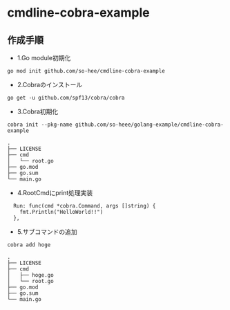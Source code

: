 # cmdline-cobra-example

## 作成手順

- 1.Go module初期化
```
go mod init github.com/so-hee/cmdline-cobra-example
```

- 2.Cobraのインストール
```
go get -u github.com/spf13/cobra/cobra
```

- 3.Cobra初期化
```
cobra init --pkg-name github.com/so-heee/golang-example/cmdline-cobra-example

.
├── LICENSE
├── cmd
│   └── root.go
├── go.mod
├── go.sum
└── main.go
```

- 4.RootCmdにprint処理実装
```
  Run: func(cmd *cobra.Command, args []string) {
    fmt.Println("HelloWorld!!")
  },
```

- 5.サブコマンドの追加
```
cobra add hoge

.
├── LICENSE
├── cmd
│   ├── hoge.go
│   └── root.go
├── go.mod
├── go.sum
└── main.go
```
